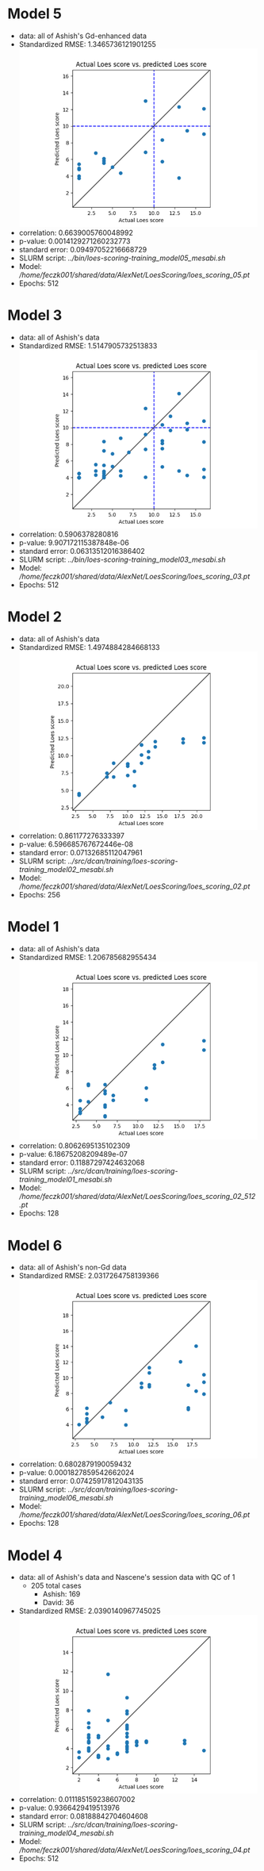 # Model 5
* data: all of Ashish's Gd-enhanced data
* Standardized RMSE: 1.3465736121901255
![Model 5](./img/model05.png "Model 5")
* correlation:    0.6639005760048992
* p-value:        0.0014129271260232773
* standard error: 0.09497052216668729
* SLURM script: *../bin/loes-scoring-training_model05_mesabi.sh*
* Model: */home/feczk001/shared/data/AlexNet/LoesScoring/loes_scoring_05.pt*
* Epochs: 512

# Model 3
* data: all of Ashish's data
* Standardized RMSE: 1.5147905732513833
![Model 3](./img/model03.png "Model 3")
* correlation:    0.5906378280816
* p-value:        9.907172115387848e-06
* standard error: 0.06313512016386402
* SLURM script: *../bin/loes-scoring-training_model03_mesabi.sh*
* Model: */home/feczk001/shared/data/AlexNet/LoesScoring/loes_scoring_03.pt*
* Epochs: 512

# Model 2
* data: all of Ashish's data
* Standardized RMSE: 1.4974884284668133
![Model 2](./img/model02.png "Model 2")
* correlation:    0.861177276333397
* p-value:        6.596685767672446e-08
* standard error: 0.07132685112047961
* SLURM script: *../src/dcan/training/loes-scoring-training_model02_mesabi.sh*
* Model: */home/feczk001/shared/data/AlexNet/LoesScoring/loes_scoring_02.pt*
* Epochs: 256

# Model 1
* data: all of Ashish's data
* Standardized RMSE: 1.206785682955434
![Model 1](./img/model01.png "Model 1")
* correlation:    0.8062695135102309
* p-value:        6.18675208209489e-07
* standard error: 0.11887297424632068
* SLURM script: *../src/dcan/training/loes-scoring-training_model01_mesabi.sh*
* Model: */home/feczk001/shared/data/AlexNet/LoesScoring/loes_scoring_02_512.pt*
* Epochs: 128

# Model 6
* data: all of Ashish's non-Gd data
* Standardized RMSE: 2.0317264758139366
![Model 6](./img/model06.png "Model 1")
* correlation:    0.6802879190059432
* p-value:        0.0001827859542662024
* standard error: 0.07425917812043135
* SLURM script: *../src/dcan/training/loes-scoring-training_model06_mesabi.sh*
* Model: */home/feczk001/shared/data/AlexNet/LoesScoring/loes_scoring_06.pt*
* Epochs: 128

# Model 4
* data: all of Ashish's data and Nascene's session data with QC of 1
  * 205 total cases
    * Ashish: 169
    * David: 36
* Standardized RMSE: 2.0390140967745025
![Model 4](./img/model04.png "Model 4")
* correlation:    0.011185159238607002
* p-value:        0.9366429419513976
* standard error: 0.08188842704604608
* SLURM script: *../src/dcan/training/loes-scoring-training_model04_mesabi.sh*
* Model: */home/feczk001/shared/data/AlexNet/LoesScoring/loes_scoring_04.pt*
* Epochs: 512

